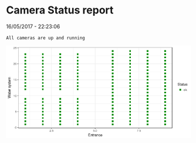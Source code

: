 Camera Status report
================
16/05/2017 - 22:23:06

    All cameras are up and running

![](camreport_files/figure-markdown_github/unnamed-chunk-2-1.png)
